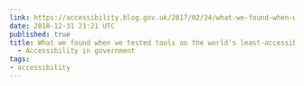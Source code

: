 ```yaml
---
link: https://accessibility.blog.gov.uk/2017/02/24/what-we-found-when-we-tested-tools-on-the-worlds-least-accessible-webpage/
date: 2018-12-31 21:21 UTC
published: true
title: What we found when we tested tools on the world’s least-accessible webpage
  - Accessibility in government
tags:
- accessibility
---
```



